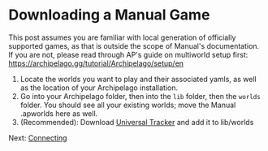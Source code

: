 # Downloading a Manual Game

This post assumes you are familiar with local generation of officially supported games, as that is outside the scope of Manual's documentation.
If you are not, please read through AP's guide on multiworld setup first: https://archipelago.gg/tutorial/Archipelago/setup/en

1. Locate the worlds you want to play and their associated yamls, as well as the location of your Archipelago installation.
2. Go into your Archipelago folder, then into the `lib` folder, then the `worlds` folder. You should see all your existing worlds; move the Manual .apworlds here as well.
3. (Recommended): Download [Universal Tracker](https://discord.com/channels/731205301247803413/1367270230635839539) and add it to lib/worlds

Next: [Connecting](connect-client.md)
